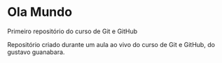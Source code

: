 # Ola Mundo
 Primeiro repositório do curso de Git e GitHub

 Repositório criado durante um aula ao vivo do curso de Git e GitHub, do gustavo guanabara.
